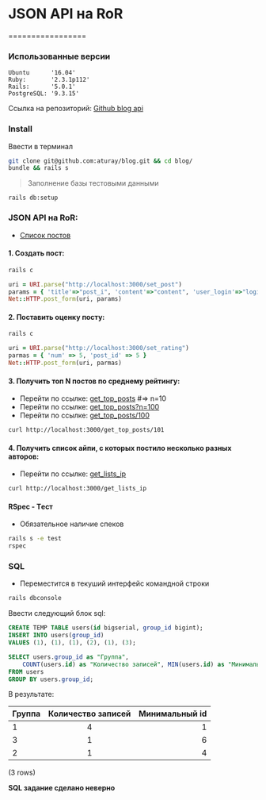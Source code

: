 # JSON API на RoR
=================

### Использованные версии
	Ubuntu      '16.04'
	Ruby:       '2.3.1p112'
	Rails:      '5.0.1'
	PostgreSQL: '9.3.15'

Ссылка на репозиторий: [Github blog api](git@github.com:aturay/blog.git)     

### Install

Ввести в терминал
```bash
git clone git@github.com:aturay/blog.git && cd blog/
bundle && rails s
```
> Заполнение базы тестовыми данными
```
rails db:setup
```

### JSON API на RoR:
 
* [Список постов](http://localhost:3000/)

#### 1. Создать пост:
```bash
rails c
```
```ruby
uri = URI.parse("http://localhost:3000/set_post")
params = { 'title'=>"post_i", 'content'=>"content", 'user_login'=>"login_101)}", "ip"=>"192.168.0.50}" }
Net::HTTP.post_form(uri, params)
```

#### 2. Поставить оценку посту:
```bash
rails c
```
```ruby
uri = URI.parse("http://localhost:3000/set_rating")
parmas = { 'num' => 5, 'post_id' => 5 }
Net::HTTP.post_form(uri, parmas)
```

#### 3. Получить топ N постов по среднему рейтингу:

* Перейти по ссылке: [get_top_posts](http://localhost:3000/get_top_posts) #=> n=10
* Перейти по ссылке: [get_top_posts?n=100](http://localhost:3000/get_top_posts?n=100)
* Перейти по ссылке: [get_top_posts/100](http://localhost:3000/get_top_posts/100) 
```bash
curl http://localhost:3000/get_top_posts/101
```

#### 4. Получить список айпи, с которых постило несколько разных авторов:	
* Перейти по ссылке: [get_lists_ip](http://localhost:3000/get_lists_ip)
```bash
curl http://localhost:3000/get_lists_ip
```

#### RSpec - Tест
* Обязательное наличие спеков
```bash
rails s -e test
rspec
```

### SQL
* Переместится в текуший интерфейс командной строки
```bash
rails dbconsole
```


Ввести следующий блок sql:
```SQL
CREATE TEMP TABLE users(id bigserial, group_id bigint);
INSERT INTO users(group_id) 
VALUES (1), (1), (1), (2), (1), (3);

SELECT users.group_id as "Группа", 
	COUNT(users.id) as "Количество записей", MIN(users.id) as "Минимальный id"
FROM users 
GROUP BY users.group_id;
```
В результате:

| Группа | Количество записей | Минимальный id | 
| ------ |:------------------:| --------------:|
|      1 |                  4 |              1 |
|      3 |                  1 |              6 |
|      2 |                  1 |              4 |

(3 rows)

**SQL задание сделано неверно**


<!-- 
```sql
WITH q AS ( select group_id, row_number() over (order by id) - row_number() over (partition by group_id order by id) as res from users )

SELECT count(*) FROM q GROUP BY group_id, res

вычислить минимальный ID записи в группе

WITH q AS ( select id, group_id, row_number() over (order by id) - row_number() over (partition by group_id order by id) as res from users )

SELECT min(id) as min_id FROM q GROUP BY res, group_id ORDER BY min_id, group_id
```
 -->